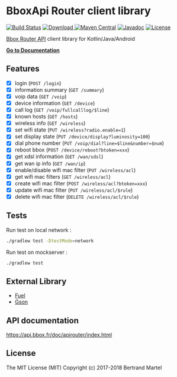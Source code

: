 # BboxApi Router client library #

[![Build Status](https://travis-ci.org/bertrandmartel/bboxapi-router.svg)](https://travis-ci.org/bertrandmartel/bboxapi-router)
[![Download](https://api.bintray.com/packages/bertrandmartel/maven/bboxapi-router/images/download.svg) ](https://bintray.com/bertrandmartel/maven/bboxapi-router/_latestVersion)
[![Maven Central](https://maven-badges.herokuapp.com/maven-central/fr.bmartel/bboxapi-router/badge.svg)](https://maven-badges.herokuapp.com/maven-central/fr.bmartel/bboxapi-router)
[![Javadoc](http://javadoc-badge.appspot.com/fr.bmartel/bboxapi-router.svg?label=javadoc)](http://javadoc-badge.appspot.com/fr.bmartel/bboxapi-router)
[![License](http://img.shields.io/:license-mit-blue.svg)](LICENSE.md)

[Bbox Router API](https://api.bbox.fr/doc/apirouter/index.html) client library for Kotlin/Java/Android

[**Go to Documentation**](http://bertrandmartel.github.io/bboxapi-router)

## Features

- [x] login (`POST /login`)
- [x] information summary (`GET /summary`)
- [x] voip data (`GET /voip`)
- [x] device information (`GET /device`)
- [x] call log (`GET /voip/fullcalllog/$line`)
- [x] known hosts (`GET /hosts`)
- [x] wireless info (`GET /wireless`)
- [x] set wifi state (`PUT /wireless?radio.enable=1`)
- [x] set display state (`PUT /device/display?luminosity=100`)
- [x] dial phone number (`PUT /voip/dial?line=$line&number=$num`)
- [x] reboot bbox (`POST /device/reboot?btoken=xxx`)
- [x] get xdsl information (`GET /wan/xdsl`)
- [x] get wan ip info (`GET /wan/ip`)
- [x] enable/disable wifi mac filter (`PUT /wireless/acl`)
- [x] get wifi mac filters (`GET /wireless/acl`)
- [x] create wifi mac filter (`POST /wireless/acl?btoken=xxx`)
- [x] update wifi mac filter (`PUT /wireless/acl/$rule`)
- [x] delete wifi mac filter (`DELETE /wireless/acl/$rule`)

## Tests

Run test on local network :
```bash
./gradlew test -DtestMode=network
```

Run test on mockserver :
```bash
./gradlew test
```

## External Library

* [Fuel](https://github.com/kittinunf/Fuel)
* [Gson](https://github.com/google/gson)

## API documentation

https://api.bbox.fr/doc/apirouter/index.html

## License

The MIT License (MIT) Copyright (c) 2017-2018 Bertrand Martel
